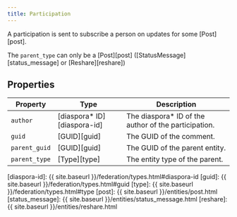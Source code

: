 ```yaml
---
title: Participation
---
```


A participation is sent to subscribe a person on updates for some [Post][post].

The `parent_type` can only be a [Post][post] ([StatusMessage][status_message] or [Reshare][reshare])

## Properties

| Property      | Type                         | Description                                           |
| ------------- | ---------------------------- | ----------------------------------------------------- |
| `author`      | [diaspora\* ID][diaspora-id] | The diaspora\* ID of the author of the participation. |
| `guid`        | [GUID][guid]                 | The GUID of the comment.                              |
| `parent_guid` | [GUID][guid]                 | The GUID of the parent entity.                        |
| `parent_type` | [Type][type]                 | The entity type of the parent.                        |

[diaspora-id]: {{ site.baseurl }}/federation/types.html#diaspora-id
[guid]: {{ site.baseurl }}/federation/types.html#guid
[type]: {{ site.baseurl }}/federation/types.html#type
[post]: {{ site.baseurl }}/entities/post.html
[status_message]: {{ site.baseurl }}/entities/status_message.html
[reshare]: {{ site.baseurl }}/entities/reshare.html
